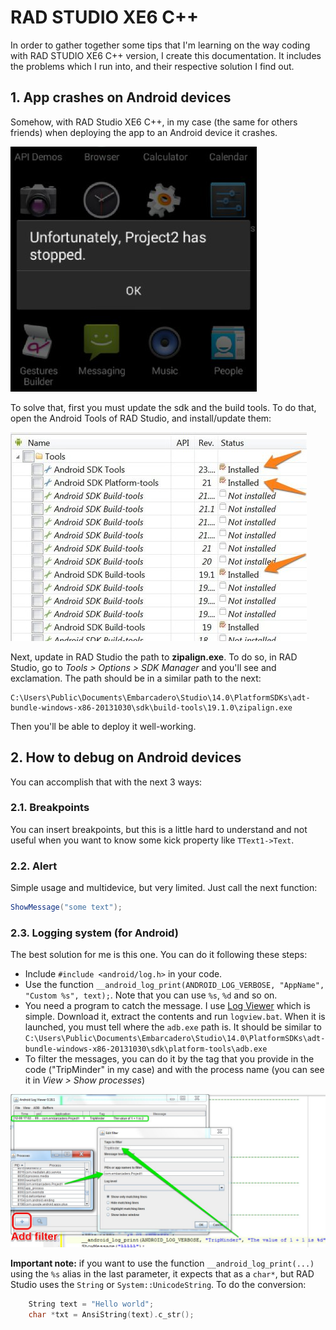 # RAD STUDIO XE6 C++

In order to gather together some tips that I'm learning on the way coding with RAD STUDIO XE6 C++ version, I create this documentation. It includes the problems which I run into, and their respective solution I find out.

## 1. App crashes on Android devices
Somehow, with RAD Studio XE6 C++, in my case (the same for others friends) when deploying the app to an Android device it crashes. 

![App crashes](img_docs/00__app_crashes.jpg)

To solve that, first you must update the sdk and the build tools. To do that, open the Android Tools of RAD Studio, and install/update them:

![SDK updates](img_docs/01__sdk_updates.jpg)

Next, update in RAD Studio the path to **zipalign.exe**. To do so, in RAD Studio, go to *Tools > Options > SDK Manager* and you'll see and exclamation. The path should be in a similar path to the next:
```
C:\Users\Public\Documents\Embarcadero\Studio\14.0\PlatformSDKs\adt-bundle-windows-x86-20131030\sdk\build-tools\19.1.0\zipalign.exe
```
Then you'll be able to deploy it well-working.

## 2. How to debug on Android devices

You can accomplish that with the next 3 ways:

### 2.1. Breakpoints
You can insert breakpoints, but this is a little hard to understand and not useful when you want to know some kick property like `TText1->Text`. 

### 2.2. Alert
Simple usage and multidevice, but very limited. Just call the next function:
```java
ShowMessage("some text");
```

### 2.3. Logging system (for Android)
The best solution for me is this one. You can do it following these steps:
  - Include `#include <android/log.h>` in your code.
  - Use the function `__android_log_print(ANDROID_LOG_VERBOSE, "AppName", "Custom %s", text);`. Note that you can use `%s`, `%d` and so on.
  - You need a program to catch the message. I use [Log Viewer](https://bitbucket.org/mlopatkin/android-log-viewer/downloads) which is simple. Download it, extract the contents and run `logview.bat`. When it is launched, you must tell where the `adb.exe` path is. It should be similar to `C:\Users\Public\Documents\Embarcadero\Studio\14.0\PlatformSDKs\adt-bundle-windows-x86-20131030\sdk\platform-tools\adb.exe`
  - To filter the messages, you can do it by the tag that you provide in the code ("TripMinder" in my case) and with the process name (you can see it in _View > Show processes_)
  
  ![Log Viewer](img_docs/02__log_viewer.jpg)

**Important note:** if you want to use the function `__android_log_print(...)` using the `%s` alias in the last parameter, it expects that as a `char*`, but RAD Studio uses the `String` or `System::UnicodeString`. To do the conversion:
```c++
	String text = "Hello world";
	char *txt = AnsiString(text).c_str();
```







